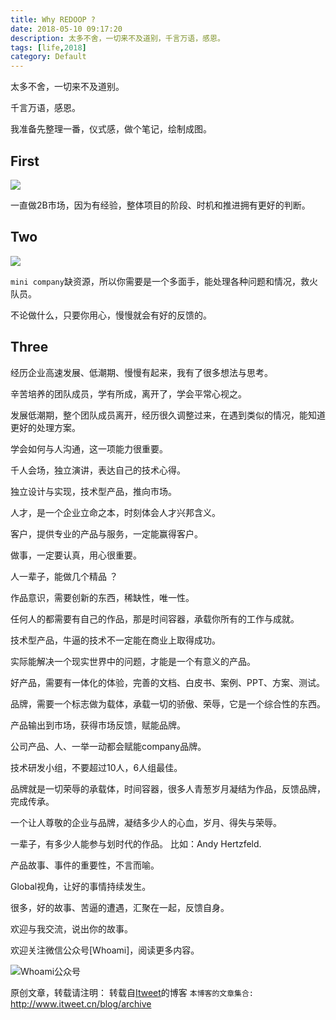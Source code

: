 ```yaml
---
title: Why REDOOP ?
date: 2018-05-10 09:17:20
description: 太多不舍，一切来不及道别，千言万语，感恩。
tags: [life,2018]
category: Default
---
```


太多不舍，一切来不及道别。

千言万语，感恩。

我准备先整理一番，仪式感，做个笔记，绘制成图。

## First 

![](https://www.itweet.cn/screenshots/first-REDOOP.png)

一直做2B市场，因为有经验，整体项目的阶段、时机和推进拥有更好的判断。

## Two

![](https://www.itweet.cn/screenshots/two_REDOOP.png)

`mini company`缺资源，所以你需要是一个多面手，能处理各种问题和情况，救火队员。

不论做什么，只要你用心，慢慢就会有好的反馈的。

## Three

经历企业高速发展、低潮期、慢慢有起来，我有了很多想法与思考。

辛苦培养的团队成员，学有所成，离开了，学会平常心视之。

发展低潮期，整个团队成员离开，经历很久调整过来，在遇到类似的情况，能知道更好的处理方案。

学会如何与人沟通，这一项能力很重要。

千人会场，独立演讲，表达自己的技术心得。

独立设计与实现，技术型产品，推向市场。

人才，是一个企业立命之本，时刻体会人才兴邦含义。

客户，提供专业的产品与服务，一定能赢得客户。

做事，一定要认真，用心很重要。

人一辈子，能做几个精品 ？

作品意识，需要创新的东西，稀缺性，唯一性。

任何人的都需要有自己的作品，那是时间容器，承载你所有的工作与成就。

技术型产品，牛逼的技术不一定能在商业上取得成功。

实际能解决一个现实世界中的问题，才能是一个有意义的产品。

好产品，需要有一体化的体验，完善的文档、白皮书、案例、PPT、方案、测试。

品牌，需要一个标志做为载体，承载一切的骄傲、荣辱，它是一个综合性的东西。

产品输出到市场，获得市场反馈，赋能品牌。

公司产品、人、一举一动都会赋能company品牌。

技术研发小组，不要超过10人，6人组最佳。

品牌就是一切荣辱的承载体，时间容器，很多人青葱岁月凝结为作品，反馈品牌，完成传承。

一个让人尊敬的企业与品牌，凝结多少人的心血，岁月、得失与荣辱。

一辈子，有多少人能参与划时代的作品。 比如：Andy Hertzfeld.

产品故事、事件的重要性，不言而喻。

Global视角，让好的事情持续发生。

很多，好的故事、苦逼的遭遇，汇聚在一起，反馈自身。

欢迎与我交流，说出你的故事。

欢迎关注微信公众号[Whoami]，阅读更多内容。

![Whoami公众号](https://github.com/itweet/labs/raw/master/common/img/weixin_public.gif)

原创文章，转载请注明： 转载自[Itweet](http://www.itweet.cn)的博客
`本博客的文章集合:` http://www.itweet.cn/blog/archive
